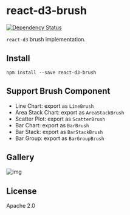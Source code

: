 # react-d3-brush

[![Dependency Status](https://gemnasium.com/react-d3/react-d3-brush.svg)](https://gemnasium.com/react-d3/react-d3-brush)

`react-d3` brush implementation.

## Install

```
npm install --save react-d3-brush
```

## Support Brush Component

- Line Chart: export as `LineBrush`
- Area Stack Chart: export as `AreaStackBrush`
- Scatter Plot: export as `ScatterBrush`
- Bar Chart: export as `BarBrush`
- Bar Stack: export as `BarStackBrush`
- Bar Group: export as `BarGroupBrush`

## Gallery

![img](http://www.reactd3.org/img/brush/cover.png)

## License

Apache 2.0
